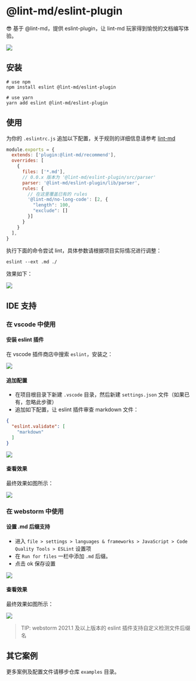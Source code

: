 # @lint-md/eslint-plugin

:sunglasses: 基于 @lint-md，提供 eslint-plugin，让 lint-md 玩家得到愉悦的文档编写体验。

![](http://cdn.yuzzl.top/blog/20210309172714.png)

## 安装

```shell
# use npm
npm install eslint @lint-md/eslint-plugin

# use yarn
yarn add eslint @lint-md/eslint-plugin
```

## 使用

为你的 `.eslintrc.js`
追加以下配置，关于规则的详细信息请参考 [lint-md](https://github.com/lint-md/lint-md#%E6%A3%80%E6%9F%A5%E7%B1%BB%E5%9E%8B)

```javascript
module.exports = {
  extends: ['plugin:@lint-md/recommend'],
  overrides: [
    {
      files: ['*.md'],
      // 0.0.x 版本为 '@lint-md/eslint-plugin/src/parser'
      parser: '@lint-md/eslint-plugin/lib/parser',
      rules: {
        // 在这里覆盖已有的 rules
        '@lint-md/no-long-code': [2, {
          "length": 100,
          "exclude": []
        }]
      }
    }
  ],
}
```

执行下面的命令尝试 lint，具体参数请根据项目实际情况进行调整：

```shell
eslint --ext .md ./
```

效果如下：

![](http://cdn.yuzzl.top/blog/20210309114543.png)

## IDE 支持

### 在 vscode 中使用

#### 安装 eslint 插件

在 vscode 插件商店中搜索 `eslint`，安装之：

![](http://cdn.yuzzl.top/blog/20210309102904.png)

#### 追加配置

- 在项目根目录下新建 `.vscode` 目录，然后新建 `settings.json` 文件（如果已有，忽略此步骤）
- 追加如下配置，让 eslint 插件审查 markdown 文件：

```json
{
  "eslint.validate": [
    "markdown"
  ]
}
```

![](http://cdn.yuzzl.top/blog/20210309103150.png)

#### 查看效果

最终效果如图所示：

![](http://cdn.yuzzl.top/blog/20210309103609.png)

### 在 webstorm 中使用

#### 设置 .md 后缀支持

- 进入 `file > settings > languages & frameworks > JavaScript > Code Quality Tools > ESLint` 设置项
- 在 `Run for files` 一栏中添加 `.md` 后缀。
- 点击 ok 保存设置

![](http://cdn.yuzzl.top/blog/20210309104303.png)

#### 查看效果

最终效果如图所示：

![](http://cdn.yuzzl.top/blog/20210309104035.png)

> TIP: webstorm 2021.1 及以上版本的 eslint 插件支持自定义检测文件后缀名

## 其它案例

更多案例及配置文件请移步仓库 `examples` 目录。 
